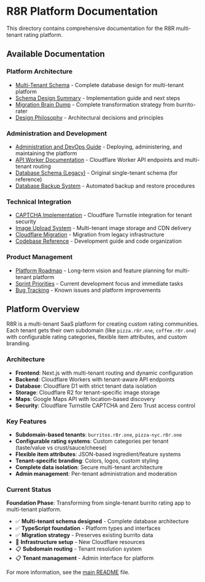 # R8R Platform Documentation

This directory contains comprehensive documentation for the R8R multi-tenant rating platform.

## Available Documentation

### Platform Architecture

- [Multi-Tenant Schema](./MULTITENANT_SCHEMA.md) - Complete database design for multi-tenant platform
- [Schema Design Summary](./SCHEMA_DESIGN_SUMMARY.md) - Implementation guide and next steps
- [Migration Brain Dump](./R8R_MIGRATION_BRAIN_DUMP.md) - Complete transformation strategy from burrito-rater
- [Design Philosophy](./DESIGN_PHILOSOPHY.md) - Architectural decisions and principles

### Administration and Development

- [Administration and DevOps Guide](./ADMIN_DEVOPS.md) - Deploying, administering, and maintaining the platform
- [API Worker Documentation](./API_WORKER.md) - Cloudflare Worker API endpoints and multi-tenant routing
- [Database Schema (Legacy)](./DATABASE_SCHEMA.md) - Original single-tenant schema (for reference)
- [Database Backup System](./DATABASE_BACKUP.md) - Automated backup and restore procedures

### Technical Integration

- [CAPTCHA Implementation](./CAPTCHA_IMPLEMENTATION.md) - Cloudflare Turnstile integration for tenant security
- [Image Upload System](./IMAGE_UPLOAD.md) - Multi-tenant image storage and CDN delivery
- [Cloudflare Migration](./CLOUDFLARE_MIGRATION.md) - Migration from legacy infrastructure
- [Codebase Reference](./CODEBASE_REFERENCE.md) - Development guide and code organization

### Product Management

- [Platform Roadmap](./PRODUCT_MGMT/ROADMAP.md) - Long-term vision and feature planning for multi-tenant platform
- [Sprint Priorities](./PRODUCT_MGMT/SPRINT_PRIORITIES.md) - Current development focus and immediate tasks  
- [Bug Tracking](./PRODUCT_MGMT/BUGS.md) - Known issues and platform improvements

## Platform Overview

R8R is a multi-tenant SaaS platform for creating custom rating communities. Each tenant gets their own subdomain (like `pizza.r8r.one`, `coffee.r8r.one`) with configurable rating categories, flexible item attributes, and custom branding.

### Architecture
- **Frontend**: Next.js with multi-tenant routing and dynamic configuration
- **Backend**: Cloudflare Workers with tenant-aware API endpoints
- **Database**: Cloudflare D1 with strict tenant data isolation
- **Storage**: Cloudflare R2 for tenant-specific image storage
- **Maps**: Google Maps API with location-based discovery
- **Security**: Cloudflare Turnstile CAPTCHA and Zero Trust access control

### Key Features
- **Subdomain-based tenants**: `burritos.r8r.one`, `pizza-nyc.r8r.one`
- **Configurable rating systems**: Custom categories per tenant (taste/value vs crust/sauce/cheese)
- **Flexible item attributes**: JSON-based ingredient/feature systems
- **Tenant-specific branding**: Colors, logos, custom styling
- **Complete data isolation**: Secure multi-tenant architecture
- **Admin management**: Per-tenant administration and moderation

### Current Status
**Foundation Phase**: Transforming from single-tenant burrito rating app to multi-tenant platform.

- ✅ **Multi-tenant schema designed** - Complete database architecture
- ✅ **TypeScript foundation** - Platform types and interfaces  
- ✅ **Migration strategy** - Preserves existing burrito data
- 🚧 **Infrastructure setup** - New Cloudflare resources
- 📋 **Subdomain routing** - Tenant resolution system
- 📋 **Tenant management** - Admin interface for platform

For more information, see the [main README](../README.md) file.